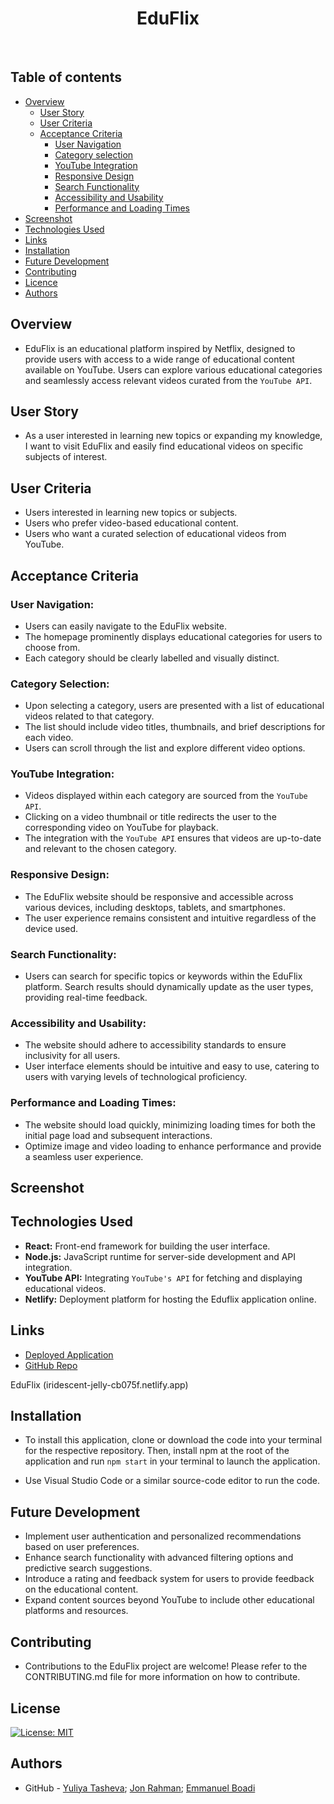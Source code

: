 <h1 align="center">EduFlix</h1>
  <br>
  
## Table of contents

- [Overview](#overview)
  - [User Story](#user-story)
  - [User Criteria](#user-criteria)
  - [Acceptance Criteria](#acceptance-criteria)
    - [User Navigation](#user-navigation)
    - [Category selection](#category-selection)
    - [YouTube Integration](#youtube-integration)
    - [Responsive Design](#responsive-design)
    - [Search Functionality](#github)
    - [Accessibility and Usability](#accessibility-and-usability)
    - [Performance and Loading Times](#performance-and-loading-times)
- [Screenshot](#screenshot)
- [Technologies Used](#technologies-used)
- [Links](#links)
- [Installation](#installation)
- [Future Development](#future-development)
- [Contributing](#contributing)
- [Licence](#licence)
- [Authors](#authors)


## Overview

- EduFlix is an educational platform inspired by Netflix, designed to provide users with access to a wide range of educational content available on YouTube. Users can explore various educational categories and seamlessly access relevant videos curated from the `YouTube API`.

## User Story
- As a user interested in learning new topics or expanding my knowledge, I want to visit EduFlix and easily find educational videos on specific subjects of interest.

## User Criteria

- Users interested in learning new topics or subjects.
- Users who prefer video-based educational content.
- Users who want a curated selection of educational videos from YouTube.

## Acceptance Criteria

### User Navigation:

- Users can easily navigate to the EduFlix website.
- The homepage prominently displays educational categories for users to choose from.
- Each category should be clearly labelled and visually distinct.

### Category Selection:

- Upon selecting a category, users are presented with a list of educational videos related to that category.
- The list should include video titles, thumbnails, and brief descriptions for each video.
- Users can scroll through the list and explore different video options.

### YouTube Integration:

- Videos displayed within each category are sourced from the `YouTube API`.
- Clicking on a video thumbnail or title redirects the user to the corresponding video on YouTube for playback.
- The integration with the `YouTube API` ensures that videos are up-to-date and relevant to the chosen category.

### Responsive Design:

- The EduFlix website should be responsive and accessible across various devices, including desktops, tablets, and smartphones.
- The user experience remains consistent and intuitive regardless of the device used.

### Search Functionality:

- Users can search for specific topics or keywords within the EduFlix platform.
Search results should dynamically update as the user types, providing real-time feedback.

### Accessibility and Usability:

- The website should adhere to accessibility standards to ensure inclusivity for all users.
- User interface elements should be intuitive and easy to use, catering to users with varying levels of technological proficiency.

### Performance and Loading Times:

- The website should load quickly, minimizing loading times for both the initial page load and subsequent interactions.
- Optimize image and video loading to enhance performance and provide a seamless user experience.

## Screenshot


## Technologies Used

- **React:** Front-end framework for building the user interface.
- **Node.js:** JavaScript runtime for server-side development and API integration.
- **YouTube API:** Integrating `YouTube's API` for fetching and displaying educational videos.
- **Netlify:** Deployment platform for hosting the Eduflix application online.

## Links

- [Deployed Application](https://BananasProject2.netlify.app/)
- [GitHub Repo](https://github.com/JonRahman/BananasProject2)



EduFlix (iridescent-jelly-cb075f.netlify.app)

## Installation

- To install this application, clone or download
  the code into your terminal for the respective repository. Then, install npm at the root of the application and run `npm start` in your terminal to launch the application.

- Use Visual Studio Code or a similar source-code editor to run the code.
  
## Future Development

- Implement user authentication and personalized recommendations based on user preferences.
- Enhance search functionality with advanced filtering options and predictive search suggestions.
- Introduce a rating and feedback system for users to provide feedback on the educational content.
- Expand content sources beyond YouTube to include other educational platforms and resources.

## Contributing

- Contributions to the EduFlix project are welcome! Please refer to the CONTRIBUTING.md file for more information on how to contribute.

## License
[![License: MIT](https://img.shields.io/badge/License-MIT-yellow.svg)](https://opensource.org/licenses/MIT)

## Authors

- GitHub - [Yuliya Tasheva](https://github.com/YTasheva); [Jon Rahman](https://github.com/JonRahman); [Emmanuel Boadi](https://github.com/emmaboadi)
